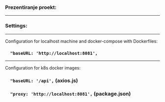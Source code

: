 ### Prezentiranje proekt:

---

### Settings:
___
Configuration for localhost machine and docker-compose with Dockerfiles:
### `  "baseURL: 'http://localhost:8081',`

___

Configuration for k8s docker images:
### `  "baseURL: '/api',` (axios.js)
### `  "proxy: 'http://localhost:8081',` (package.json)